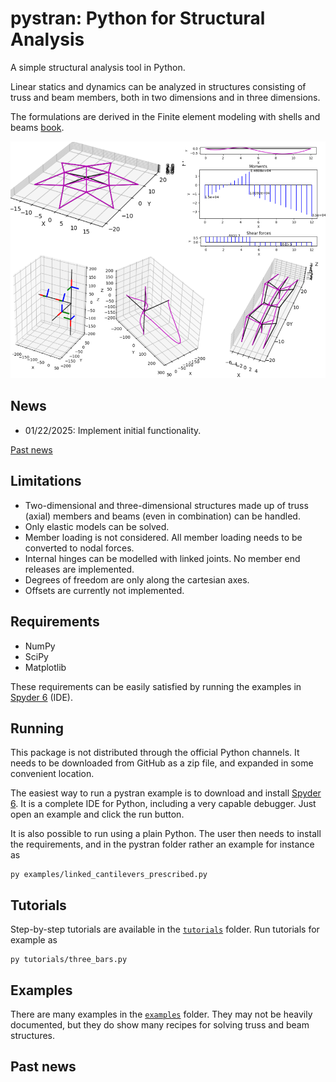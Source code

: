 # pystran: Python for Structural Analysis

A simple structural analysis tool in Python.

Linear statics and dynamics can be analyzed in structures consisting of truss and beam members, both in two dimensions and in three dimensions.

The formulations are derived in the Finite element modeling with shells and beams [book](http://hogwarts.ucsd.edu/~pkrysl/femstructures-book/).

![Alt pystran capabilities in graphic abstract](docs/splash.png)

## News

- 01/22/2025: Implement initial functionality. 

[Past news](#past-news)

## Limitations

- Two-dimensional and three-dimensional structures made up of truss (axial)
  members and beams (even in combination) can be handled.
- Only elastic models can be solved.
- Member loading is not considered. All member loading needs to be converted to nodal forces.
- Internal hinges can be modelled with linked joints. No member end releases are implemented.
- Degrees of freedom are only along the cartesian axes.
- Offsets are currently not implemented.

## Requirements

- NumPy
- SciPy
- Matplotlib

These requirements can be easily satisfied by running the examples in [Spyder 6](https://www.spyder-ide.org/download/) (IDE).

## Running

This package is not distributed through the official Python channels.
It needs to be downloaded from GitHub as a zip file, and expanded in some convenient location. 

The easiest way to run a pystran example is to download and install [Spyder 6](https://www.spyder-ide.org/download/). It is a complete IDE for Python, including a very capable debugger. Just open an example and click the run button.

It is also possible to run using a plain Python.
The user then needs to install the requirements, and in the
pystran folder rather an example for instance as
```
py examples/linked_cantilevers_prescribed.py
```

## Tutorials

Step-by-step tutorials are available in the [`tutorials`](./tutorials) folder. 
Run tutorials for example as
```
py tutorials/three_bars.py
```

## Examples

There are many examples in the [`examples`](./examples) folder. They may not be heavily documented,
but they do show many recipes for solving truss and beam structures.

## <a name="past-news"></a>Past news
